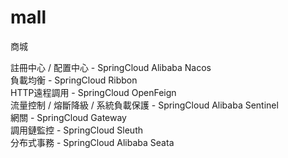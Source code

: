 # mall
商城

註冊中心 / 配置中心 - SpringCloud Alibaba Nacos  
負載均衡 - SpringCloud Ribbon  
HTTP遠程調用 - SpringCloud OpenFeign  
流量控制 / 熔斷降級 / 系統負載保護 - SpringCloud Alibaba Sentinel  
網關 - SpringCloud Gateway  
調用鏈監控 - SpringCloud Sleuth  
分布式事務 - SpringCloud Alibaba Seata  
